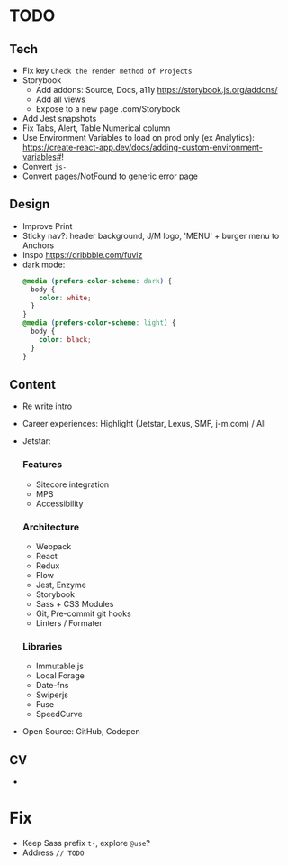 # TODO

## Tech

- Fix key `Check the render method of Projects`
- Storybook
  - Add addons: Source, Docs, a11y https://storybook.js.org/addons/
  - Add all views
  - Expose to a new page .com/Storybook
- Add Jest snapshots
- Fix Tabs, Alert, Table Numerical column
- Use Environment Variables to load on prod only (ex Analytics): https://create-react-app.dev/docs/adding-custom-environment-variables#!
- Convert `js-`
- Convert pages/NotFound to generic error page

## Design

- Improve Print
- Sticky nav?: header background, J/M logo, 'MENU' + burger menu to Anchors
- Inspo https://dribbble.com/fuviz
- dark mode:
  ```css
  @media (prefers-color-scheme: dark) {
    body {
      color: white;
    }
  }
  @media (prefers-color-scheme: light) {
    body {
      color: black;
    }
  }
  ```

## Content

- Re write intro
- Career experiences: Highlight (Jetstar, Lexus, SMF, j-m.com) / All
- Jetstar:

  ### Features

  - Sitecore integration
  - MPS
  - Accessibility

  ### Architecture

  - Webpack
  - React
  - Redux
  - Flow
  - Jest, Enzyme
  - Storybook
  - Sass + CSS Modules
  - Git, Pre-commit git hooks
  - Linters / Formater

  ### Libraries

  - Immutable.js
  - Local Forage
  - Date-fns
  - Swiperjs
  - Fuse
  - SpeedCurve

- Open Source: GitHub, Codepen

## CV

-

# Fix

- Keep Sass prefix `t-`, explore `@use`?
- Address `// TODO`

